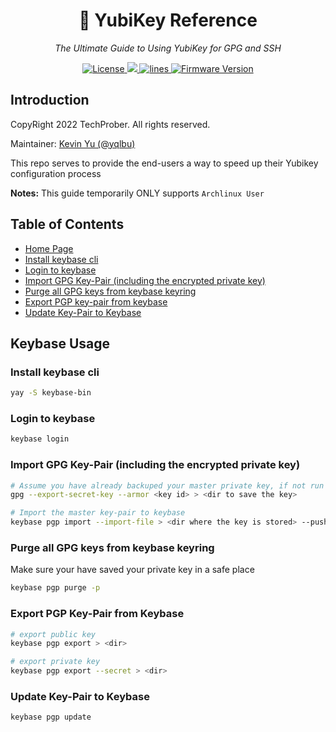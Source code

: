 <h1 align="center">🔐 YubiKey Reference</h1>
<p align="center">
    <em>The Ultimate Guide to Using YubiKey for GPG and SSH</em>
</p>

<p align="center">
    <a href="https://github.com/TechProber/yubikey-reference/blob/master/LICENSE">
      <img src="https://img.shields.io/github/license/TechProber/yubikey-reference?color=critical" alt="License"/>
    </a>
    <a href="https://hits.seeyoufarm.com">
      <img src="https://hits.seeyoufarm.com/api/count/incr/badge.svg?url=https%3A%2F%2Fgithub.com%2FTechProber%2Fyubikey-reference&count_bg=%235322B2&title_bg=%23555555&icon=&icon_color=%23E7E7E7&title=hits&edge_flat=false"/>
    </a>
    <a href="https://img.shields.io/tokei/lines/github/TechProber/yubikey-reference?color=orange">
      <img src="https://img.shields.io/tokei/lines/github/TechProber/yubikey-reference?color=orange" alt="lines">
    </a>
    <a href="https://www.yubico.com/blog/yubikey-firmware-update-yubikey-5-series-with-firmware-5-4/">
        <img src="https://img.shields.io/badge/yubikey--firmware-v5.4.3-brightgreen" alt="Firmware Version">
    </a>
</p>

## Introduction

CopyRight 2022 TechProber. All rights reserved.

Maintainer: [ Kevin Yu (@yqlbu) ](https://github.com/yqlbu)

This repo serves to provide the end-users a way to speed up their Yubikey configuration process

**Notes:** This guide temporarily ONLY supports `Archlinux User`

## Table of Contents

- [Home Page](https://github.com/TechProber/yubikey-reference)
- [Install keybase cli](#install-keybase-cli)
- [Login to keybase](#login-to-keybase)
- [Import GPG Key-Pair (including the encrypted private key)](#import-gpg-key-pair-including-the-encrypted-private-key)
- [Purge all GPG keys from keybase keyring](#purge-all-gpg-keys-from-keybase-keyring)
- [Export PGP key-pair from keybase](#export-pgp-key-pair-from-keybase)
- [Update Key-Pair to Keybase](#update-key-pair-to-keybase)

## Keybase Usage

### Install keybase cli

```bash
yay -S keybase-bin
```

### Login to keybase

```bash
keybase login
```

### Import GPG Key-Pair (including the encrypted private key)

```bash
# Assume you have already backuped your master private key, if not run
gpg --export-secret-key --armor <key id> > <dir to save the key>

# Import the master key-pair to keybase
keybase pgp import --import-file > <dir where the key is stored> --push-secret
```

### Purge all GPG keys from keybase keyring

Make sure your have saved your private key in a safe place

```bash
keybase pgp purge -p
```

### Export PGP Key-Pair from Keybase

```bash
# export public key
keybase pgp export > <dir>

# export private key
keybase pgp export --secret > <dir>
```

### Update Key-Pair to Keybase

```bash
keybase pgp update
```
